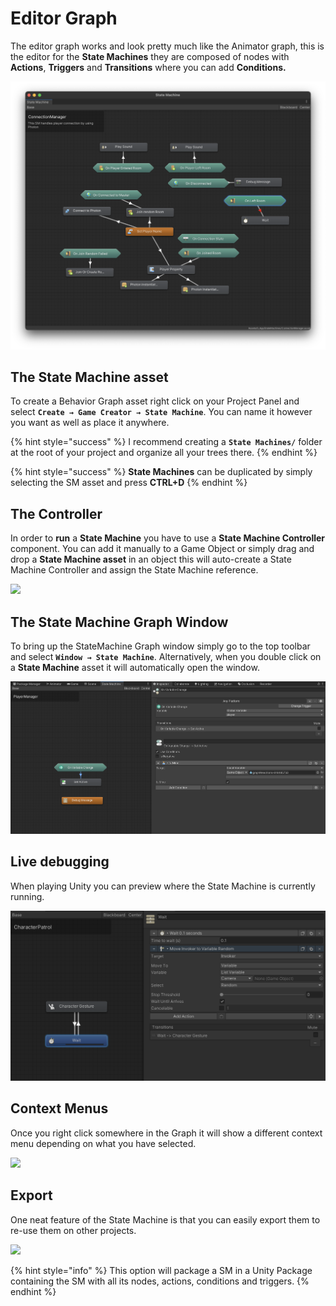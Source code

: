 # Editor Graph

The editor graph works and look pretty much like the Animator graph, this is the editor for the **State Machines** they are composed of nodes with **Actions**, **Triggers** and **Transitions** where you can add **Conditions.**

![Example of a Connection Manager which takes care of room creation and player instantiation](<../../../.gitbook/assets/image (111).png>)

## The State Machine asset

To create a Behavior Graph asset right click on your Project Panel and select **`Create → Game Creator → State Machine`**. You can name it however you want as well as place it anywhere.&#x20;

{% hint style="success" %}
I recommend creating a **`State Machines/`** folder at the root of your project and organize all your trees there.
{% endhint %}

{% hint style="success" %}
**State Machines** can be duplicated by simply selecting the SM asset and press **CTRL+D**
{% endhint %}

## The Controller

In order to **run** a **State Machine** you have to use a **State Machine Controller** component. You can add it manually to a Game Object or simply drag and drop a **State Machine asset** in an object this will auto-create a State Machine Controller and assign the State Machine reference.

![](<../../../.gitbook/assets/Screen Recording 2021-02-13 at 10.07.05 PM.2021-02-13 22\_08\_01.gif>)

## The State Machine Graph Window

To bring up the StateMachine Graph window simply go to the top toolbar and select **`Window → State Machine`**. Alternatively, when you double click on a **State Machine** asset it will automatically open the window.

![(A state machine with a transition selected)](<../../../.gitbook/assets/image (82).png>)

## Live debugging

When playing Unity you can preview where the State Machine is currently running.

![](<../../../.gitbook/assets/image (47).png>)

## Context Menus

Once you right click somewhere in the Graph it will show a different context menu depending on what you have selected.

![](<../../../.gitbook/assets/Screen Recording 2021-02-12 at 1.15.00 PM.2021-02-12 13\_25\_48.gif>)

## Export

One neat feature of the State Machine is that you can easily export them to re-use them on other projects.&#x20;

![](<../../../.gitbook/assets/Screen Recording 2021-02-13 at 7.44.38 PM.2021-02-13 19\_54\_54 (1).gif>)

{% hint style="info" %}
This option will package a SM in a Unity Package containing the SM with all its nodes, actions, conditions and triggers.
{% endhint %}
